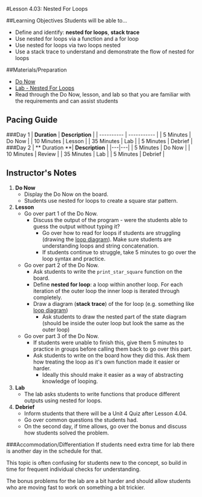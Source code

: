 #Lesson 4.03: Nested For Loops

##Learning Objectives
Students will be able to... 
* Define and identify: **nested for loops**, **stack trace**
* Use nested for loops via a function and a for loop
* Use nested for loops via two loops nested
* Use a stack trace to understand and demonstrate the flow of nested for loops

##Materials/Preparation
* [Do Now]
* [Lab - Nested For Loops]
* Read through the Do Now, lesson, and lab so that you are familiar with the requirements and can assist students

## Pacing Guide
###Day 1
| **Duration**   | **Description** |
| ---------- | ----------- |
| 5 Minutes  | Do Now      |
| 10 Minutes | Lesson      |
| 35 Minutes | Lab         |
| 5 Minutes | Debrief     |
###Day 2
| ** Duration **|   **Description**          |
|---|---|
| 5 Minutes  | Do Now      |
| 10 Minutes | Review      |
| 35 Minutes | Lab         |
| 5 Minutes | Debrief     |

## Instructor's Notes

1. **Do Now**
    * Display the Do Now on the board.
    * Students use nested for loops to create a square star pattern.
2. **Lesson**
	* Go over part 1 of the Do Now. 
		* Discuss the output of the program - were the students able to guess the output without typing it?
			* Go over how to read for loops if students are struggling (drawing the [loop diagram]). Make sure students are understanding loops and string concatenation. 
			* If students continue to struggle, take 5 minutes to go over the loop syntax and practice.
	* Go over part 2 of the Do Now. 
	    * Ask students to write the `print_star_square` function on the board. 
		* Define **nested for loop**:  a loop within another loop. For each iteration of the outer loop the inner loop is iterated through completely. 
		* Draw a diagram (**stack trace**) of the for loop (e.g. something like [loop diagram]) 
		    * Ask students to draw the nested part of the state diagram (should be inside the outer loop but look the same as the outer loop)
	* Go over part 3 of the Do Now.
		* If students were unable to finish this, give them 5 minutes to practice in groups before calling them back to go over this part. 
		* Ask students to write on the board how they did this. Ask them how treating the loop as it's own function made it easier or harder. 
		    * Ideally this should make it easier as a way of abstracting knowledge of looping.
3. **Lab**
	* The lab asks students to write functions that produce different outputs using nested for loops. 
4. **Debrief**
	* Inform students that there will be a Unit 4 Quiz after Lesson 4.04. 
	* Go over common questions the students had.
	* On the second day, if time allows, go over the bonus and discuss how students solved the problem.

###Accommodation/Differentiation
If students need extra time for lab there is another day in the schedule for that. 

This topic is often confusing for students new to the concept, so build in time for frequent individual checks for understanding.

The bonus problems for the lab are a bit harder and should allow students who are moving fast to work on something a bit trickier. 

[Do Now]: do_now.md
[Lab - Nested For Loops]: lab.md
[loop diagram]: http://etutorials.org/shared/images/tutorials/tutorial_169/F05um02.jpg
